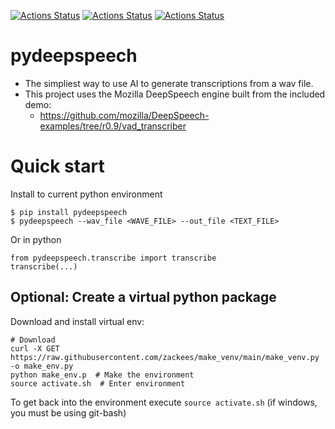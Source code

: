 
[![Actions Status](https://github.com/zackees/pydeepspeech/workflows/MacOS_Tests/badge.svg)](https://github.com/zackees/pydeepspeech/actions/workflows/push_macos.yml)
[![Actions Status](https://github.com/zackees/pydeepspeech/workflows/Win_Tests/badge.svg)](https://github.com/zackees/pydeepspeech/actions/workflows/push_win.yml)
[![Actions Status](https://github.com/zackees/pydeepspeech/workflows/Ubuntu_Tests/badge.svg)](https://github.com/zackees/pydeepspeech/actions/workflows/push_ubuntu.yml)


# pydeepspeech
  * The simpliest way to use AI to generate transcriptions from a wav file.
  * This project uses the Mozilla DeepSpeech engine built from the included demo:
    * https://github.com/mozilla/DeepSpeech-examples/tree/r0.9/vad_transcriber


# Quick start


Install to current python environment


```
$ pip install pydeepspeech
$ pydeepspeech --wav_file <WAVE_FILE> --out_file <TEXT_FILE>

```

Or in python
```
from pydeepspeech.transcribe import transcribe
transcribe(...)
```



## Optional: Create a virtual python package

Download and install virtual env:

```
# Download
curl -X GET https://raw.githubusercontent.com/zackees/make_venv/main/make_venv.py -o make_env.py
python make_env.p  # Make the environment
source activate.sh  # Enter environment
```
  
To get back into the environment execute `source activate.sh` (if windows, you must be using git-bash)

